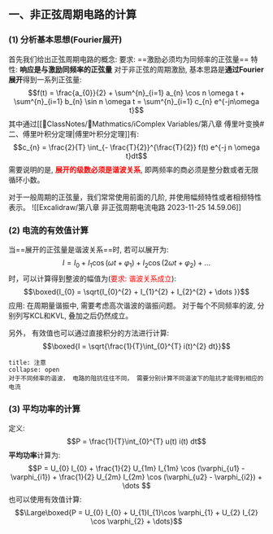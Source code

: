 ## 一、非正弦周期电路的计算
### (1) 分析基本思想(Fourier展开)
首先我们给出正弦周期电路的概念: 
要求: ==激励必须均为同频率的正弦量==
特性: **响应是与激励同频率的正弦量** 
对于非正弦的周期激励, 基本思路是**通过Fourier展开**得到一系列正弦量:
$$f(t) = \frac{a_{0}}{2} + \sum^{n}_{i=1} a_{n} \cos n \omega  t + \sum^{n}_{i=1}  b_{n} \sin n \omega t = \sum^{n}_{i=1} c_{n} e^{-jn\omega t}$$
其中通过[[📘ClassNotes/📐Mathmatics/ℹ️Complex Variables/第八章 傅里叶变换#二、傅里叶积分定理|傅里叶积分定理]]有:
$$c_{n} = \frac{2}{T} \int_{- \frac{T}{2}}^{\frac{T}{2}} f(t) e^{-j n \omega t}dt$$
需要说明的是, <b><mark style="background: transparent; color: red">展开的级数必须是谐波关系</mark></b>, 即两频率的商必须是整分数或者无限循环小数。

对于一般周期的正弦量，我们常常使用前面的几阶, 并使用幅频特性或者相频特性表示。
![[Excalidraw/第八章 非正弦周期电流电路 2023-11-25 14.59.06]]
### (2) 电流的有效值计算
当==展开的正弦量是谐波关系==时, 若可以展开为: 
$$I = I_{0} + I_{1}\cos (\omega t + \varphi_{1} )+ I_{2}\cos (2  \omega t + \varphi_{2})+ \dots$$
时，可以计算得到整波的幅值为(<mark style="background: transparent; color: red">要求: 谐波关系成立</mark>): 
$$\boxed{I_{0} = \sqrt{I_{0}^{2} + I_{1}^{2} + I_{2}^{2} + \dots }}$$
应用: 在周期量谐振中, 需要考虑高次谐波的谐振问题。
对于每个不同频率的波, 分别列写KCL和KVL, 叠加之后仍然成立。

另外， 有效值也可以通过直接积分的方法进行计算:
$$\boxed{I = \sqrt{\frac{1}{T}\int_{0}^{T} i(t)^{2}  dt}}$$
`````ad-caution
title: 注意
collapse: open 
对于不同频率的谐波， 电路的阻抗往往不同， 需要分别计算不同谐波下的阻抗才能得到相应的电流
`````

### (3) 平均功率的计算
定义:
$$P = \frac{1}{T}\int_{0}^{T} u(t) i(t) dt$$
**平均功率**计算为:
$$P = U_{0} I_{0} + \frac{1}{2} U_{1m} I_{1m} \cos (\varphi_{u1}  - \varphi_{i1}) + \frac{1}{2} U_{2m} I_{2m} \cos (\varphi_{u2} - \varphi_{i2}) + \dots $$
也可以使用有效值计算:
$$\Large\boxed{P = U_{0} I_{0} + U_{1}I_{1}\cos \varphi_{1} + U_{2} I_{2} \cos \varphi_{2} + \dots}$$
